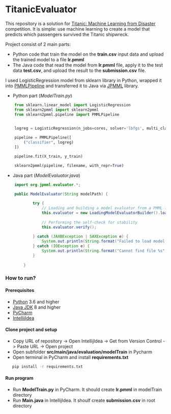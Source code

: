 # TitanicEvaluator

This repository is a solution for [Titanic: Machine Learning from Disaster](https://www.kaggle.com/c/titanic/overview) 
competition. It is simple: use machine learning to create a model that predicts which passengers survived the Titanic shipwreck. 

Project consist of 2 main parts:

* Python code that train the model on the **train.csv** input data and upload the trained model to a file **lr.pmml**
* The Java code that read the model from **lr.pmml** file, apply it to the test data **test.csv**, and upload the result
 to the **submission.csv** file. 
 
I used LogisticRegression model from sklearn library in Python, wrapped it into [PMMLPipeline](https://github.com/jpmml/sklearn2pmml) 
and transferred it to Java via [JPMML](https://github.com/jpmml/jpmml-sklearn) library.

* Python part (*ModelTrain.py*)
```python
    from sklearn.linear_model import LogisticRegression
    from sklearn2pmml import sklearn2pmml
    from sklearn2pmml.pipeline import PMMLPipeline


    logreg = LogisticRegression(n_jobs=cores, solver='lbfgs', multi_class='multinomial')
    
    pipeline = PMMLPipeline([
        ("classifier", logreg)
    ])

    pipeline.fit(X_train, y_train)

    sklearn2pmml(pipeline, filename, with_repr=True)
```
 * Java part (*ModelEvaluator.java*)
```java
    import org.jpmml.evaluator.*;

    public ModelEvaluator(String modelPath) {
    
            try {
                // Loading and building a model evaluator from a PMML file
                this.evaluator = new LoadingModelEvaluatorBuilder().load(new File(modelPath)).build();
    
                // Performing the self-check for stability
                this.evaluator.verify();
    
            } catch (JAXBException | SAXException e) {
                System.out.println(String.format("Failed to load model %s", modelPath));
            } catch (IOException e) {
                System.out.println(String.format("Cannot find file %s", modelPath));
            }
    
        }
```
### How to run?

#### Prerequisites
* [Python](https://www.python.org/downloads/)  3.6 and higher 
* [Java JDK](https://www.oracle.com/java/technologies/javase-downloads.html)  8 and higher 
* [PyCharm](https://www.jetbrains.com/pycharm/)
* [IntellijIdea](https://www.jetbrains.com/idea/)

#### Clone project and setup

* Copy URL of repository -> Open IntellijIdea -> Get from Version Control -> Paste URL -> Open project
* Open subfolder **src/main/java/evaluation/modelTrain** in Pycharm 
* Open terminal in PyCharm and install **requirements.txt**
```bash
   pip install -r requirements.txt
```

#### Run program

* Run **ModelTrain.py** in PyCharm. It should create **lr.pmml** in modelTrain directory
* Run **Main.java** in IntellijIdea. It shoulf create **submission.csv** in root directory
